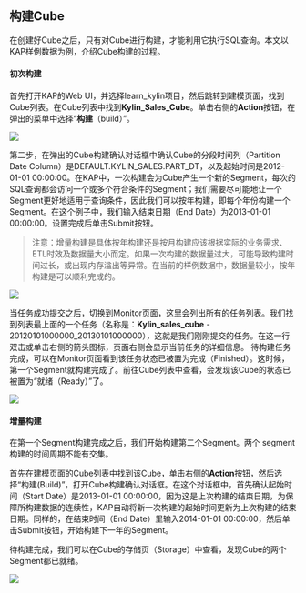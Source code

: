 ## 构建Cube

在创建好Cube之后，只有对Cube进行构建，才能利用它执行SQL查询。本文以KAP样例数据为例，介绍Cube构建的过程。
####	初次构建
首先打开KAP的Web UI，并选择learn_kylin项目，然后跳转到建模页面，找到Cube列表。在Cube列表中找到**Kylin_Sales_Cube**。单击右侧的**Action**按钮，在弹出的菜单中选择“**构建**（build）”。

![](images/buildcube_0.png)

第二步，在弹出的Cube构建确认对话框中确认Cube的分段时间列（Partition Date Column）是DEFAULT.KYLIN_SALES.PART_DT，以及起始时间是2012-01-01 00:00:00。在KAP中，一次构建会为Cube产生一个新的Segment，每次的SQL查询都会访问一个或多个符合条件的Segment；我们需要尽可能地让一个Segment更好地适用于查询条件，因此我们可以按年构建，即每个年份构建一个Segment。在这个例子中，我们输入结束日期（End Date）为2013-01-01 00:00:00。设置完成后单击Submit按钮。
> 注意：增量构建是具体按年构建还是按月构建应该根据实际的业务需求、ETL时效及数据量大小而定。如果一次构建的数据量过大，可能导致构建时间过长，或出现内存溢出等异常。在当前的样例数据中，数据量较小，按年构建是可以顺利完成的。

![](images/buildcube_1.png)

当任务成功提交之后，切换到Monitor页面，这里会列出所有的任务列表。我们找到列表最上面的一个任务（名称是：**Kylin_sales_cube** - 20120101000000_20130101000000），这就是我们刚刚提交的任务。在这一行双击或单击右侧的箭头图标，页面右侧会显示当前任务的详细信息。
待构建任务完成，可以在Monitor页面看到该任务状态已被置为完成（Finished）。这时候，第一个Segment就构建完成了。前往Cube列表中查看，会发现该Cube的状态已被置为“就绪（Ready）”了。

![](images/buildcube_2.png)

#### 增量构建
在第一个Segment构建完成之后，我们开始构建第二个Segment。两个 segment 构建的时间周期不能有交集。

首先在建模页面的Cube列表中找到该Cube，单击右侧的**Action**按钮，然后选择“构建(Build)”，打开Cube构建确认对话框。在这个对话框中，首先确认起始时间（Start Date）是2013-01-01 00:00:00，因为这是上次构建的结束日期，为保障所构建数据的连续性，KAP自动将新一次构建的起始时间更新为上次构建的结束日期。同样的，在结束时间（End Date）里输入2014-01-01 00:00:00，然后单击Submit按钮，开始构建下一年的Segment。

待构建完成，我们可以在Cube的存储页（Storage）中查看，发现Cube的两个Segment都已就绪。

![](images/buildcube_3.png)
